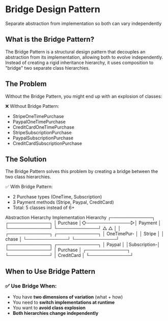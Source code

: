 # Bridge Design Pattern
Separate abstraction from implementation so both can vary independently 

## What is the Bridge Pattern?
The Bridge Pattern is a structural design pattern that decouples an abstraction from its implementation, allowing both to evolve independently. Instead of creating a rigid inheritance hierarchy, it uses composition to "bridge" two separate class hierarchies.

## The Problem
Without the Bridge Pattern, you might end up with an explosion of classes:

❌ Without Bridge Pattern:
- StripeOneTimePurchase
- PaypalOneTimePurchase  
- CreditCardOneTimePurchase
- StripeSubscriptionPurchase
- PaypalSubscriptionPurchase
- CreditCardSubscriptionPurchase
## The Solution
The Bridge Pattern solves this problem by creating a bridge between the two class hierarchies.

✅ With Bridge Pattern:
- 2 Purchase types (OneTime, Subscription)
- 3 Payment methods (Stripe, Paypal, CreditCard)
- Total: 5 classes instead of 6+

Abstraction Hierarchy          Implementation Hierarchy
┌─────────────┐                ┌─────────────┐
│   Purchase  │◇──────────────▷│   Payment   │
└─────────────┘                └─────────────┘
△                              △
│                              │
┌─────────────┐                ┌─────────────┐
│ OneTimePur- │                │   Stripe    │
│   chase     │                └─────────────┘
└─────────────┘                ┌─────────────┐
┌─────────────┐                │   Paypal    │
│Subscription-│                └─────────────┘
│  Purchase   │                ┌─────────────┐
└─────────────┘                │ CreditCard  │
                               └─────────────┘



## When to Use Bridge Pattern
### ✅ Use Bridge When:
- You have **two dimensions of variation** (what + how)
- You need to **switch implementations at runtime**
- You want to **avoid class explosion**
- **Both hierarchies change independently**


